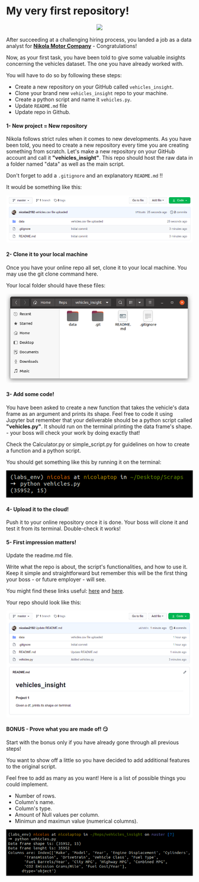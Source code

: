 # My very first repository!

<p align="center"><img src="https://cdn-images-1.medium.com/max/184/1*2GDcaeYIx_bQAZLxWM4PsQ@2x.png"></p>

After succeeding at a challenging hiring process, you landed a job as a data analyst for **[Nikola Motor Company](https://nikolamotor.com)** - Congratulations!

Now, as your first task, you have been told to give some valuable insights concerning the vehicles dataset. The one you have already worked with.

You will have to do so by following these steps:

- Create a new repository on your GitHub called `vehicles_insight`. 
- Clone your brand new `vehicles_insight` repo to your machine.
- Create a python script and name it `vehicles.py`.
- Update `README.md` file
- Update repo in Github. 


#### 1- New project = New repository

Nikola follows strict rules when it comes to new developments. As you have been told, you need to create a new repository every time you are creating something from scratch. Let's make a new repository on your GitHub account and call it **"vehicles_insight"**. This repo should host the raw data in a folder named "data" as well as the main script.

Don't forget to add a `.gitignore` and an explanatory `README.md` !!

It would be something like this:

<p align="center"><img src="readme/initial_github.png"></p>


#### 2- Clone it to your local machine

Once you have your online repo all set, clone it to your local machine. You may use the git clone command here.

Your local folder should have these files:

<p align="center"><img src="readme/initial_local.png"></p>


#### 3- Add some code!

You have been asked to create a new function that takes the vehicle's data frame as an argument and prints its shape. Feel free to code it using Jupyter but remember that your deliverable should be a python script called **"vehicles.py"**. It should run on the terminal printing the data frame's shape. - your boss will check your work by doing exactly that!

Check the Calculator.py or simple_script.py for guidelines on how to create a function and a python script. 

You should get something like this by running it on the terminal:

<p align="center"><img src="readme/terminal.png"></p>


#### 4- Upload it to the cloud!

Push it to your online repository once it is done. Your boss will clone it and test it from its terminal. Double-check it works!


#### 5- First impression matters!

Update the readme.md file. 

Write what the repo is about, the script's functionalities, and how to use it. Keep it simple and straightforward but remember this will be the first thing your boss - or future employer - will see.

You might find these links useful: [here](https://medium.com/@meakaakka/a-beginners-guide-to-writing-a-kickass-readme-7ac01da88ab3) and [here](https://github.com/potacho/data-project-template).

Your repo should look like this:

<p align="center"><img src="readme/final_github.png"></p>


#### BONUS - Prove what you are made of! :smirk:

Start with the bonus only if you have already gone through all previous steps!

You want to show off a little so you have decided to add additional features to the original script.

Feel free to add as many as you want! Here is a list of possible things you could implement. 

- Number of rows.
- Column's name.
- Column's type.
- Amount of Null values per column.
- Minimun and maximun value (numerical columns).

<p align="center"><img src="readme/terminal2.png"></p>
